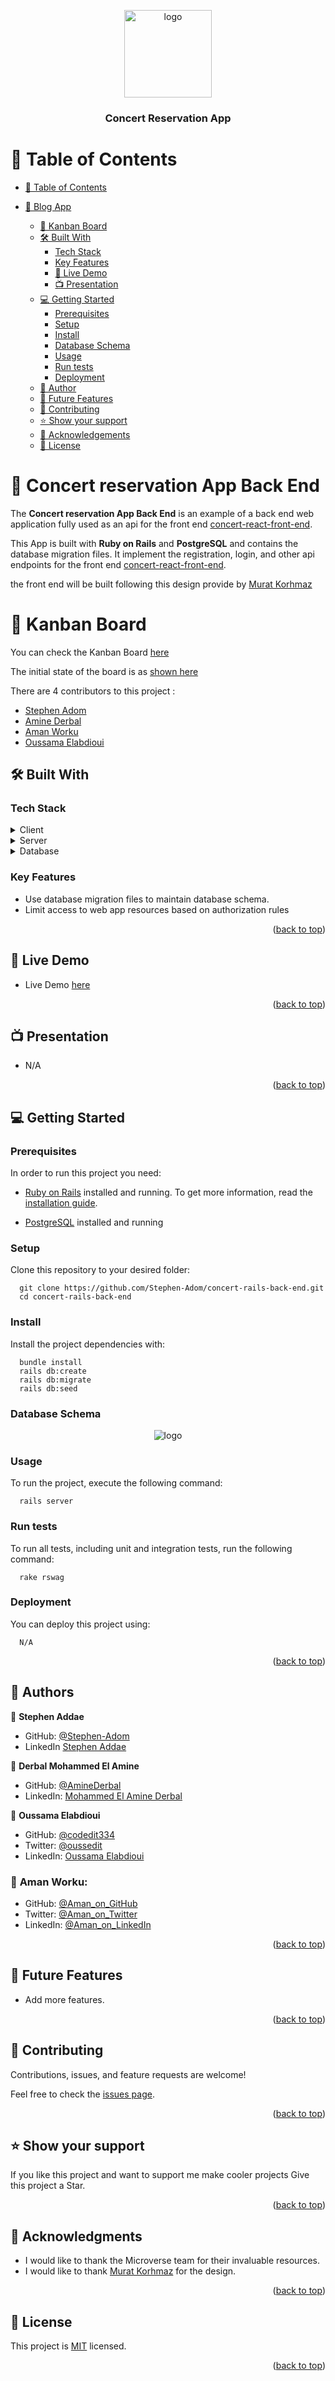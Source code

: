 <a name="readme-top"></a>

<div align="center">
<img src="https://www.helpforassessment.com/blog/wp-content/uploads/2020/08/how-to-do-a-capstone-project.jpg" alt="logo" width="140"  height="auto" />
  <br/>

  <h3><b>Concert Reservation App</b></h3>

</div>
<a name="readme-top"></a>

# 📗 Table of Contents

- [📗 Table of Contents](#-table-of-contents)
- [📖 Blog App ](#about-the-project)

  - [ 📖 Kanban Board ](#-kanban-board-)
  - [🛠 Built With ](#-built-with-)
    - [Tech Stack ](#tech-stack-)
    - [Key Features ](#key-features-)
    - [🚀 Live Demo](#live-demo)
    - [📺 Presentation](#presentation)
  - [💻 Getting Started ](#-getting-started-)
    - [Prerequisites](#prerequisites)
    - [Setup](#setup)
    - [Install](#install)
    - [Database Schema](#database-schema)
    - [Usage ](#usage-)
    - [Run tests](#run-tests)
    - [Deployment](#deployment)
  - [👥 Author ](#-author-)
  - [🔭 Future Features ](#-future-features-)
  - [🤝 Contributing ](#-contributing-)
  - [⭐️ Show your support ](#️-show-your-support-)
  - [🙏 Acknowledgements](#acknowledgements)
  - [📝 License ](#-license-)

  <!-- PROJECT DESCRIPTION -->

# 📖 Concert reservation App Back End <a name="about-the-project"></a>

The **Concert reservation App Back End** is an example of a back end web application fully used as an api for the front end [concert-react-front-end](https://github.com/Stephen-Adom/concert-react-front-end).

This App is built with **Ruby on Rails** and **PostgreSQL** and contains the database migration files. It implement the registration, login, and other api endpoints for the front end [concert-react-front-end](https://github.com/Stephen-Adom/concert-react-front-end).

the front end will be built following this design provide by [Murat Korhmaz](https://www.behance.net/gallery/26425031/Vespa-Responsive-Redesign)

# 📖 Kanban Board <a name="kanban-board"></a>

You can check the Kanban Board [here](https://github.com/users/Stephen-Adom/projects/7)

The initial state of the board is as [shown here](https://user-images.githubusercontent.com/42853016/253240226-fe145e92-b944-41b8-bc9f-8662c63e359c.png)

There are 4 contributors to this project :

- [Stephen Adom](https://github.com/Stephen-Adom)
- [Amine Derbal](https://github.com/AmineDerbal)
- [Aman Worku](https://github.com/AmanWorku)
- [Oussama Elabdioui](https://github.com/codedit334)

## 🛠 Built With <a name="built-with"></a>

### Tech Stack <a name="tech-stack"></a>

<details>
  <summary>Client</summary>
  <ul>
    <li><a href="https://github.com/microverseinc/linters-config/tree/master/ror">Linters</a></li>

  </ul>
</details>
<details>
  <summary>Server</summary>
  <ul>
    <li><a href="https://rubyonrails.org/">ROR</a></li>
  </ul>
</details>

<details>
<summary>Database</summary>
  <ul>
    <li><a href="https://www.postgresql.org/">PostgreSQL</a></li>
  </ul>
</details>

<!-- Features -->

### Key Features <a name="key-features"></a>

- Use database migration files to maintain database schema.
- Limit access to web app resources based on authorization rules

<p align="right">(<a href="#readme-top">back to top</a>)</p>

## 🚀 Live Demo <a name="live-demo"></a>

- Live Demo [here](https://concert-react-front-end.vercel.app/)

<p align="right">(<a href="#readme-top">back to top</a>)</p>

## 📺 Presentation <a name="presentation"></a>

- N/A

<p align="right">(<a href="#readme-top">back to top</a>)</p>

<!-- GETTING STARTED -->

## 💻 Getting Started <a name="getting-started"></a>

### Prerequisites

In order to run this project you need:

- [Ruby on Rails](https://rubyonrails.org/) installed and running. To get more information, read the [installation guide](https://guides.rubyonrails.org/).

- [PostgreSQL](https://www.postgresql.org/) installed and running

### Setup

Clone this repository to your desired folder:

```
  git clone https://github.com/Stephen-Adom/concert-rails-back-end.git
  cd concert-rails-back-end
```

### Install

Install the project dependencies with:

```
  bundle install
  rails db:create
  rails db:migrate
  rails db:seed
```

### Database Schema

<div align="center">
<img src="./app/assets/Blank diagram.png" alt="logo" width="auto"  height="auto" />
  <br/>
</div>

### Usage <a name="usage"></a>

To run the project, execute the following command:

```
  rails server
```

### Run tests

To run all tests, including unit and integration tests, run the following command:

```
  rake rswag
```

### Deployment

You can deploy this project using:

```
  N/A
```

<p align="right">(<a href="#readme-top">back to top</a>)</p>

<!-- AUTHORS -->

## 👥 Authors <a name="authors"></a>

👤 **Stephen Addae**

- GitHub: [@Stephen-Adom](https://github.com/Stephen-Adom)
- LinkedIn [Stephen Addae](https://www.linkedin.com/in/stephen-addae/)

👤 **Derbal Mohammed El Amine**

- GitHub: [@AmineDerbal](https://github.com/AmineDerbal)
- LinkedIn: [Mohammed El Amine Derbal](https://www.linkedin.com/in/mohammed-el-amine-derbal-4038541b6/)

👤 **Oussama Elabdioui**

- GitHub: [@codedit334](https://github.com/codedit334)
- Twitter: [@oussedit](https://twitter.com/oussedit)
- LinkedIn: [Oussama Elabdioui](https://www.linkedin.com/in/oussama-elabdioui-4677a41b6/)

### 👤 **Aman Worku**:

- GitHub: [@Aman_on_GitHub](https://github.com/AmanWorku)
- Twitter: [@Aman_on_Twitter](https://twitter.com/Amexworku)
- LinkedIn: [@Aman_on_LinkedIn](https://www.linkedin.com/in/aman-worku-tsegaw/)

<p align="right">(<a href="#readme-top">back to top</a>)</p>

<!-- FUTURE FEATURES -->

## 🔭 Future Features <a name="future-features"></a>

- Add more features.

<p align="right">(<a href="#readme-top">back to top</a>)</p>

<!-- CONTRIBUTING -->

## 🤝 Contributing <a name="contributing"></a>

Contributions, issues, and feature requests are welcome!

Feel free to check the [issues page](https://github.com/Stephen-Adom/concert-rails-back-end/issues).

<p align="right">(<a href="#readme-top">back to top</a>)</p>

<!-- SUPPORT -->

## ⭐️ Show your support <a name="support"></a>

If you like this project and want to support me make cooler projects Give this project a Star.

<p align="right">(<a href="#readme-top">back to top</a>)</p>

## 🙏 Acknowledgments <a name="acknowledgements"></a>

- I would like to thank the Microverse team for their invaluable resources.
- I would like to thank [Murat Korhmaz](https://www.behance.net/gallery/26425031/Vespa-Responsive-Redesign) for the design.

<p align="right">(<a href="#readme-top">back to top</a>)</p>

<!-- LICENSE -->

## 📝 License <a name="license"></a>

This project is [MIT](./LICENSE.md) licensed.

<p align="right">(<a href="#readme-top">back to top</a>)</p>
